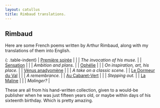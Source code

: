 ```yaml
---
layout: catullus
title: Rimbaud translations.
---
```

## Rimbaud

Here are some French poems written by Arthur Rimbaud,
along with my translations of them into English.

{: .table-indent}
| [Première soirée][soirée]    | | | *The invocation of his muse.*     |
| [Sensation][sensation]       | | | *Ambition and plans.*             |
| [Ophélie][ophélie]           | | | *On inspiration, art, his place.* |
| [Vénus anadyomène][venus]    | | | *A take on a classic scene.*      |
| [Le Dormeur du Val][dormeur] | | | *A remembrance.*                  |
| [Au Cabaret-Vert][cabaret]   | | | *Stepping out.*                   |
| [La Maline][maline       ]   | | | *Malinger?*                       |

These are all from his hand-written collection, given to a would-be publisher
when he was just fifteen years old, or maybe within days of his sixteenth birthday.
Which is pretty amazing.

[soirée]:    soirée.pdf
[sensation]: sensation.pdf
[ophélie]:   ophélie.pdf
[venus]:     venus.pdf
[dormeur]:   dormeur.pdf
[cabaret]:   cabaret.pdf
[maline]:    maline.pdf

